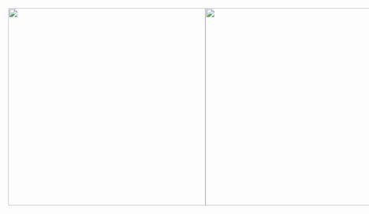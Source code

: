<div style="display: flex; align-items: flex-start; justify-content: space-between;">
  <img src="https://github.com/user-attachments/assets/e16996b3-8ffb-4f05-9329-e6e97f25bb17" width="400" height="400" />
  <img src="https://github-readme-stats.vercel.app/api?username=dasom-jo&show_icons=true&theme=radical" margin="70" width="400" height="400" style="align-self: flex-start;" />
</div>
